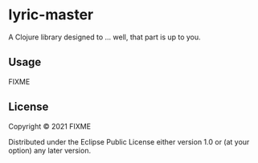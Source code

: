 # lyric-master

A Clojure library designed to ... well, that part is up to you.

## Usage

FIXME

## License

Copyright © 2021 FIXME

Distributed under the Eclipse Public License either version 1.0 or (at
your option) any later version.
